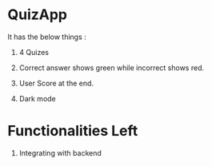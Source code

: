 # QuizApp
 
 It has the below things :

 1. 4 Quizes
 
 2. Correct answer shows green while incorrect shows red.

 3. User Score at the end.
 4. Dark mode





# Functionalities Left

1. Integrating with backend

